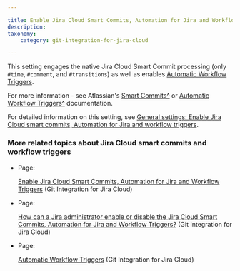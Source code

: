 ```yaml
---

title: Enable Jira Cloud Smart Commits, Automation for Jira and Workflow Triggers
description:
taxonomy:
    category: git-integration-for-jira-cloud

---
```

This setting engages the native Jira Cloud Smart Commit processing (only `#time`, `#comment`, and `#transitions`) as well as enables [Automatic Workflow Triggers](/wiki/spaces/GITCLOUD/pages/1940783182/Automatic+Workflow+Triggers).

For more information - see Atlassian's [Smart Commits^](https://confluence.atlassian.com/adminjiracloud/enable-smart-commits-776830276.html) or [Automatic Workflow Triggers^](https://confluence.atlassian.com/adminjiracloud/configuring-workflow-triggers-776636696.html) documentation.

For detailed information on this setting, see [General settings: Enable Jira Cloud smart commits, Automation for Jira and workflow triggers](/wiki/spaces/GITCLOUD/pages/1207796196/Enable+Jira+Cloud+Smart+Commits%2C+Automation+for+Jira+and+Workflow+Triggers+setting).

### More related topics about Jira Cloud smart commits and workflow triggers

*   Page:

    [Enable Jira Cloud Smart Commits, Automation for Jira and Workflow Triggers](/wiki/spaces/GITCLOUD/pages/1940455528/Enable+Jira+Cloud+Smart+Commits%2C+Automation+for+Jira+and+Workflow+Triggers) (Git Integration for Jira Cloud)

*   Page:

    [How can a Jira administrator enable or disable the Jira Cloud Smart Commits, Automation for Jira and Workflow Triggers?](/wiki/spaces/GITCLOUD/pages/1940914229) (Git Integration for Jira Cloud)

*   Page:

    [Automatic Workflow Triggers](/wiki/spaces/GITCLOUD/pages/1940783182/Automatic+Workflow+Triggers) (Git Integration for Jira Cloud)